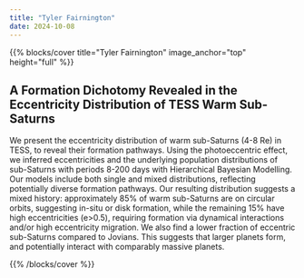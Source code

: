 ```yaml
---
title: "Tyler Fairnington"
date: 2024-10-08
---
```


{{% blocks/cover title="Tyler Fairnington" image_anchor="top" height="full" %}}

## A Formation Dichotomy Revealed in the Eccentricity Distribution of TESS Warm Sub-Saturns

We present the eccentricity distribution of warm sub-Saturns (4-8 Re) in TESS, to reveal their formation pathways. Using the photoeccentric effect, we inferred eccentricities and the underlying population distributions of sub-Saturns with periods 8-200 days with Hierarchical Bayesian Modelling. Our models include both single and mixed distributions, reflecting potentially diverse formation pathways. Our resulting distribution suggests a mixed history: approximately 85% of warm sub-Saturns are on circular orbits, suggesting in-situ or disk formation, while the remaining 15% have high eccentricities (e>0.5), requiring formation via dynamical interactions and/or high eccentricity migration. We also find a lower fraction of eccentric sub-Saturns compared to Jovians. This suggests that larger planets form, and potentially interact with comparably massive planets.

{{% /blocks/cover %}}
                    